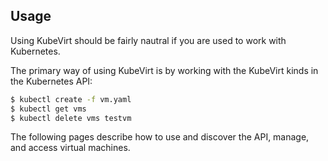 ## Usage

Using KubeVirt should be fairly nautral if you are used to work with Kubernetes.

The primary way of using KubeVirt is by working with the KubeVirt kinds in the Kubernetes API:

```bash
$ kubectl create -f vm.yaml
$ kubectl get vms
$ kubectl delete vms testvm
```

The following pages describe how to use and discover the API, manage, and access virtual machines.
